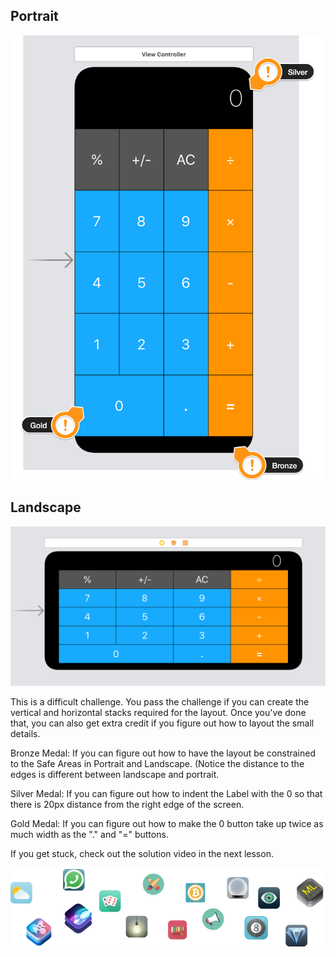  
## Portrait

![Portrait](Documentation/Portrait.png)

## Landscape
![Landscape](Documentation/Landscape.png)

This is a difficult challenge. You pass the challenge if you can create the vertical and horizontal stacks required for the layout. Once you've done that, you can also get extra credit if you figure out how to layout the small details.

Bronze Medal: If you can figure out how to have the layout be constrained to the Safe Areas in Portrait and Landscape. (Notice the distance to the edges is different between landscape and portrait.

Silver Medal: If you can figure out how to indent the Label with the 0 so that there is 20px distance from the right edge of the screen.

Gold Medal: If you can figure out how to make the 0 button take up twice as much width as the "." and "=" buttons.

If you get stuck, check out the solution video in the next lesson.


![End Banner](Documentation/readme-end-banner.png)

